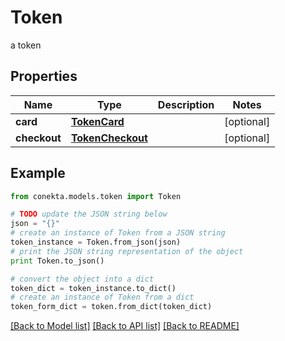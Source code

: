 # Token

a token

## Properties
Name | Type | Description | Notes
------------ | ------------- | ------------- | -------------
**card** | [**TokenCard**](TokenCard.md) |  | [optional] 
**checkout** | [**TokenCheckout**](TokenCheckout.md) |  | [optional] 

## Example

```python
from conekta.models.token import Token

# TODO update the JSON string below
json = "{}"
# create an instance of Token from a JSON string
token_instance = Token.from_json(json)
# print the JSON string representation of the object
print Token.to_json()

# convert the object into a dict
token_dict = token_instance.to_dict()
# create an instance of Token from a dict
token_form_dict = token.from_dict(token_dict)
```
[[Back to Model list]](../README.md#documentation-for-models) [[Back to API list]](../README.md#documentation-for-api-endpoints) [[Back to README]](../README.md)


